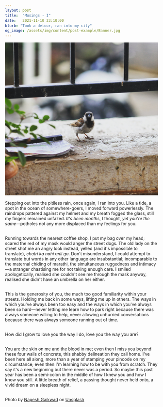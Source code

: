 ```yaml
---
layout: post
title:  "Musings - I"
date:   2021-11-10 23:10:00
blurb: "Took a detour, ran into my city"
og_image: /assets/img/content/post-example/Banner.jpg
---
```


<img src="/assets/img/content/others/2.jpg" alt="bay" class="banner"/>

Stepping out into the pitiless rain, once again, I ran into you. Like a tide, a spot in the ocean of somewhere-goers, I moved forward powerlessly. The raindrops pattered against my helmet and my breath fogged the glass, still my fingers remained unfazed. _It's been months_, I thought, _yet you're the same_—potholes not any more displaced than my feelings for you.  
<br />

Running towards the nearest coffee shop, I put my bag over my head; scared the red of my mask would anger the street dogs. The old lady on the street shot me an angry look instead, yelled (and it's impossible to translate), _chatri ka nahi anli ga_. Don't misunderstand, I could attempt to translate but words in any other language are insubstantial; incomparable to the maternal chiding of marathi, the simultaneous ruggedness and intimacy—a stranger chastising me for not taking enough care. I smiled apologetically, realised she couldn't see me through the mask anyway, realised she didn't have an umbrella on her either.  
<br />

This is the generosity of you, the much too good familiarity within your streets. Holding me back in some ways, lifting me up in others. The ways in which you've always been too easy and the ways in which you've always been so hard—never letting me learn how to park right because there was always someone willing to help, never allowing unhurried conversations because there was always someone running out of time.  
<br />

How did I grow to love you the way I do, love you the way you are?  
<br />

You are the skin on me and the blood in me; even then I miss you beyond these four walls of concrete, this shabby delineation they call home. I've been here all along, more than a year of stamping your pincode on my circumstance; even then I'm learning how to be with you from scratch. They say it's a new beginning but there never was a period. So maybe this past year has been a semi-colon in the middle of how I knew you and how I know you still. A little breath of relief, a passing thought never held onto, a vivid dream on a sleepless night.  
<br />

Photo by <a href="https://unsplash.com/@gaikwadnageshm?utm_source=unsplash&utm_medium=referral&utm_content=creditCopyText">Nagesh Gaikwad</a> on <a href="https://unsplash.com/s/photos/pune?utm_source=unsplash&utm_medium=referral&utm_content=creditCopyText">Unsplash</a>
